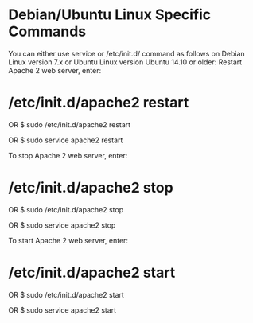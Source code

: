 Debian/Ubuntu Linux Specific Commands
=====================================

You can either use service or /etc/init.d/ command as follows on Debian Linux version 7.x or Ubuntu Linux version Ubuntu 14.10 or older:
Restart Apache 2 web server, enter:

# /etc/init.d/apache2 restart

OR
    $ sudo /etc/init.d/apache2 restart

OR
    $ sudo service apache2 restart

To stop Apache 2 web server, enter:

# /etc/init.d/apache2 stop

OR
    $ sudo /etc/init.d/apache2 stop

OR
    $ sudo service apache2 stop

To start Apache 2 web server, enter:

# /etc/init.d/apache2 start

OR
    $ sudo /etc/init.d/apache2 start

OR
    $ sudo service apache2 start
